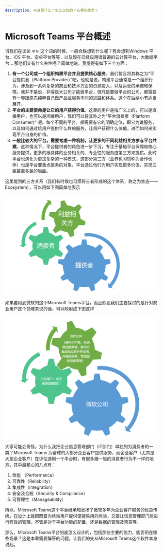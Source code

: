 ```yaml
---
description: 平台是什么？怎么定位的？有哪些能力？
---
```


# Microsoft Teams 平台概述

当我们在谈论 `平台` 这个词的时候，一般会联想到什么呢？我会想到Windows 平台、iOS 平台、安卓平台等等，以及现在已经应用很普遍的云计算平台，大数据平台… 那他们又有什么共性呢？简单地说，我觉得有如下三个方面：

1. **有一个公司或一个组织构建平台并且提供核心服务**。我们暂且将其称之为“平台提供者（Platform Provider）”吧，也就是说，构建平台通常是一个组织行为，涉及到一系列复杂的商业和技术方面的资源投入，以及运营的承诺和保障。我并不是说，非得是大公司才能做平台，但凡是要做平台的公司，都需要有一套跟原先纯粹自己做产品或服务不同的思路和体系。这个在后续小节适当展开。
2. **平台的主要使命是让它的用户获得价值**。这里的用户是指广义上的，可以是直接用户，也可以是间接用户，我们可以将其称之为“平台消费者（Platform Consumer\)” 吧。每个不同的平台，都需要有它的明确定位，即它为谁服务，以及如何通过给用户提供什么样的服务，让用户获得什么价值，进而如何来实现平台自身的价值。
3. **一般比较大的平台，需要考虑一种机制，让更多的不同利益相关方参与平台共建**。这种情况下，平台提供者的角色进一步下沉，专注于基础平台保障和核心服务提供，更多的跟具体的业务相关的、专业性的服务由第三方来提供。此时平台也演化为更加复杂的一种模式，这部分第三方（业界也习惯称为合作伙伴）也是平台要重点服务的对象，平台通过他们为用户实现更多价值，实现三赢甚至多赢的局面。

这里提到的三方关系（我们有时候也习惯将三者形成的这个体系，称之为生态——Ecosystem），可以用如下图简单地表示

![](../.gitbook/assets/image%20%285%29.png)

如果套用到微软的这个Microsoft Teams平台，而且假设我们主要探讨的是针对商业用户这个领域来说的话，可以映射成下图这样

![](../.gitbook/assets/image.png)

大家可能会奇怪，为什么我把企业信息管理部门（IT部门）单独列为消费者的一类？Microsoft Teams 为全球的大部分企业客户提供服务，而企业客户（尤其是大型企业客户）在评估选用一个平台时，有很多跟一般的消费者行为不一样的地方，其中最核心的几点有：

1. 性能 （Performance）
2. 可靠性（Reliability）
3. 集成性（Integration）
4. 安全及合规（Security & Compliance）
5. 可管理性（Manageability）

所以，Microsoft Teams这个平台继承和发扬了微软多年为企业客户服务的优良传统，在设计上就把既要为终端用户提供便捷易用的体验，又要让信息管理部门能进行有效的管理，不管是对于平台功能的配置，还是数据的管理及审查等。

那么，Microsoft Teams平台到底怎么设计的，包括那些主要的能力，能否用在哪些场景？这是本章需要解答的问题，让我们的先从Microsoft Teams这个软件本身说起。




